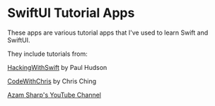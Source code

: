# SwiftUI Tutorial Apps
These apps are various tutorial apps that I've used to learn Swift and SwiftUI. 

They include tutorials from: 

<a href="https://www.hackingwithswift.com">HackingWithSwift</a>  by Paul Hudson

<a href="https://codewithchris.com">CodeWithChris</a>  by Chris Ching

<a href="https://www.youtube.com/user/azamsharp/">Azam Sharp's YouTube Channel</a>


